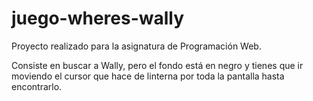 # juego-wheres-wally
Proyecto realizado para la asignatura de Programación Web.

Consiste en buscar a Wally, pero el fondo está en negro y tienes que ir moviendo el cursor que hace de linterna por toda la pantalla hasta encontrarlo.
